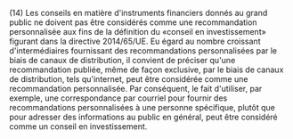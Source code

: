 (14) Les conseils en matière d'instruments financiers donnés au grand public ne doivent pas être considérés comme une recommandation personnalisée aux fins de la définition du «conseil en investissement» figurant dans la directive 2014/65/UE. Eu égard au nombre croissant d'intermédiaires fournissant des recommandations personnalisées par le biais de canaux de distribution, il convient de préciser qu'une recommandation publiée, même de façon exclusive, par le biais de canaux de distribution, tels qu'internet, peut être considérée comme une recommandation personnalisée. Par conséquent, le fait d'utiliser, par exemple, une correspondance par courriel pour fournir des recommandations personnalisées à une personne spécifique, plutôt que pour adresser des informations au public en général, peut être considéré comme un conseil en investissement.